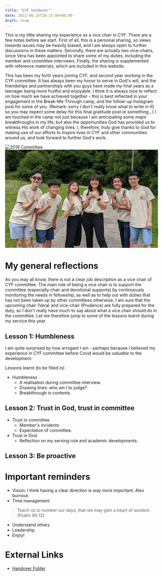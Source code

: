 ```yaml
---
title: "CYF handover"
date: 2022-06-25T20:15:00+08:00
draft: true
---
```


This is my little sharing *my* experience as a vice chair in CYF. There are a few notes before we start. First of all, this is a personal sharing, so views towards issues may be heavily biased, and I am always open to further discussions in these matters. Secondly, there are actually two vice-chairs, since Vera has been appointed to share some of my duties, including the member and committee interviews. Finally, the sharing is supplemented with reference materials, which are included in this website.

This has been my forth years joining CYF, and second year working in the CYF committee. It has always been my honor to serve in God's will, and the friendships and partnerships with you guys have made my final years as a teenager being more fruitful and enjoyable. I think it is always nice to reflect on how much we have achieved together - this is best reflected in your engagement in the Break-Me-Through camp, and the follow-up Instagram post for some of you. (Remark: sorry I don't really know what to write in IG so you may expect some delay for this final gratitude post or something...) I am touched in the camp not just because I am anticipating some major breakthroughs in my life, but also the opportunities God has provided us to witness His work of changing lives. I, therefore, truly give thanks to God for making use of our efforts to inspire lives in CYF and other communities around us, and look forward to further God's work.

![2019 Committee](images/Comm_1.jpg "CYF Committee 2019-20, serving as secretary. Picture taken during 2019 Fresher's Camp")
![2022 Committee](images/comm2022.jpg "CYF Committee 2021-22, serving as vice chair. Picture taken during 2022 Break-Me-Through Camp")

# My general reflections
As you may all know, there is not a clear job description as a vice chair of CYF committee. The main role of being a vice chair is to support the committee (especially chair and devotional supports) by continuously monitoring the needs in fellowship, as well as to help out with duties that has not been taken up by other committees otherwise. I am sure that the upcoming chair (Vera) and vice-chair (Prudence) are fully prepared for the duty, so I don't really have much to say about what a vice chair should do in the committee. Let me therefore jump to some of the lessons learnt during my service this year.

## Lesson 1: Humbleness
I am quite surprised by how arrogant I am - perhaps because I believed my experience in CYF committee before Covid would be *valuable* to the development. 

Lessons learnt (to be filled in)
- Humbleness
    - A realisation during committee interview.
    - Drawing lines: who am I to judge?
    - Breakthrough in contents.

## Lesson 2: Trust in God, trust in committee
- Trust in committee
    - Member's incidents
    - Expectation of committee.
- Trust in God
    - Reflection on my serving role and academic developments.

## Lesson 3: Be proactive

# Important reminders
- Vision: I think having a clear direction is way more important. Also burnout.
- Time management
> Teach us to number our days, that we may gain a heart of wisdom. (Psalm 90:12)
- Understand others
- Leadership
- Enjoy!

# External Links 
- [Handover Folder](https://drive.google.com/drive/folders/19NCe_Z2RZ2sLjtIeMUMIxnJQO_eBh0Iq?usp=sharing)